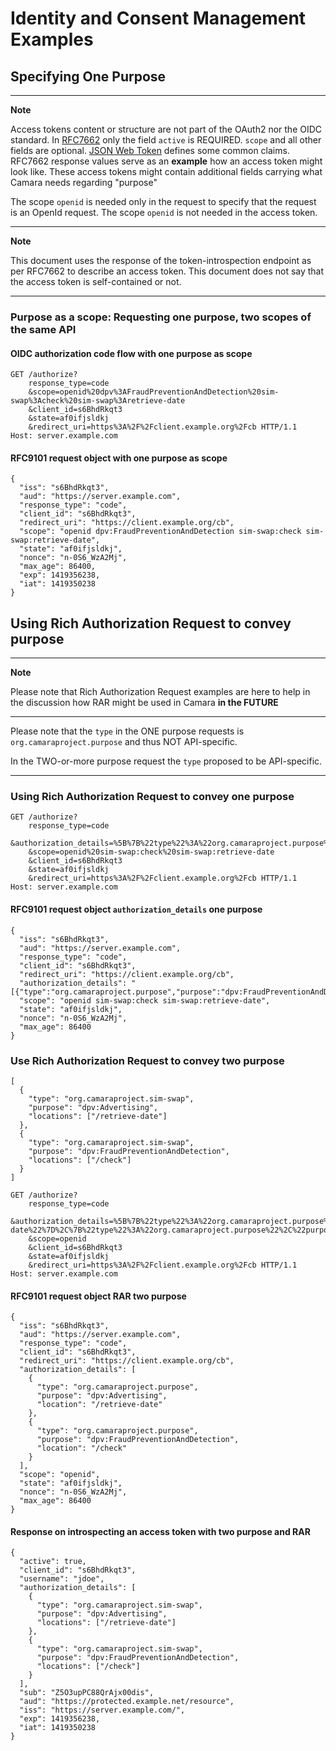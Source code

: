 # Identity and Consent Management Examples

## Specifying One Purpose

---
**Note**

Access tokens content or structure are not part of the OAuth2 nor the OIDC standard. In [RFC7662](https://datatracker.ietf.org/doc/html/rfc7662) only the field `active` is REQUIRED.
`scope` and all other fields are optional. [JSON Web Token](https://datatracker.ietf.org/doc/html/rfc7519#section-4.1) defines some common claims.
RFC7662 response values serve as an **example** how an access token might look like. These access tokens might contain additional fields carrying what Camara needs regarding "purpose"

The scope `openid` is needed only in the request to specify that the request is an OpenId request. The scope `openid` is not needed in the access token.

---
**Note**

This document uses the response of the token-introspection endpoint as per RFC7662 to describe an access token.
This document does not say that the access token is self-contained or not.

---

### Purpose as a scope: Requesting one purpose, two scopes of the same API

#### OIDC authorization code flow with one purpose as scope

```
GET /authorize?
    response_type=code
    &scope=openid%20dpv%3AFraudPreventionAndDetection%20sim-swap%3Acheck%20sim-swap%3Aretrieve-date
    &client_id=s6BhdRkqt3
    &state=af0ifjsldkj
    &redirect_uri=https%3A%2F%2Fclient.example.org%2Fcb HTTP/1.1
Host: server.example.com
```

#### RFC9101 request object with one purpose as scope

```
{
  "iss": "s6BhdRkqt3",
  "aud": "https://server.example.com",
  "response_type": "code",
  "client_id": "s6BhdRkqt3",
  "redirect_uri": "https://client.example.org/cb",
  "scope": "openid dpv:FraudPreventionAndDetection sim-swap:check sim-swap:retrieve-date",
  "state": "af0ifjsldkj",
  "nonce": "n-0S6_WzA2Mj",
  "max_age": 86400,
  "exp": 1419356238,
  "iat": 1419350238
}
```


## Using Rich Authorization Request to convey purpose

---
**Note**

Please note that Rich Authorization Request examples are here to help in the discussion how RAR might be used in Camara **in the FUTURE**

---

Please note that the `type` in the ONE purpose requests is `org.camaraproject.purpose` and thus NOT API-specific.

In the TWO-or-more purpose request the `type` proposed to be API-specific.

---

### Using Rich Authorization Request to convey one purpose


```
GET /authorize?
    response_type=code
    &authorization_details=%5B%7B%22type%22%3A%22org.camaraproject.purpose%22%2C%22purpose%22%3A%22dpv%3AFraudPreventionAndDetection%22%7D%5D
    &scope=openid%20sim-swap:check%20sim-swap:retrieve-date
    &client_id=s6BhdRkqt3
    &state=af0ifjsldkj
    &redirect_uri=https%3A%2F%2Fclient.example.org%2Fcb HTTP/1.1
Host: server.example.com
```

#### RFC9101 request object `authorization_details` one purpose

```
{
  "iss": "s6BhdRkqt3",
  "aud": "https://server.example.com",
  "response_type": "code",
  "client_id": "s6BhdRkqt3",
  "redirect_uri": "https://client.example.org/cb",
  "authorization_details": "[{"type":"org.camaraproject.purpose","purpose":"dpv:FraudPreventionAndDetection"}]"
  "scope": "openid sim-swap:check sim-swap:retrieve-date",
  "state": "af0ifjsldkj",
  "nonce": "n-0S6_WzA2Mj",
  "max_age": 86400
}
```


### Use Rich Authorization Request to convey two purpose

```
[
  {
    "type": "org.camaraproject.sim-swap",
    "purpose": "dpv:Advertising",
    "locations": ["/retrieve-date"]
  },
  {
    "type": "org.camaraproject.sim-swap",
    "purpose": "dpv:FraudPreventionAndDetection",
    "locations": ["/check"]
  }
]
```

```
GET /authorize?
    response_type=code
    &authorization_details=%5B%7B%22type%22%3A%22org.camaraproject.purpose%22%2C%22purpose%22%3A%22dpv%3AAdvertising%22%2C%22location%22%3A%22%2Fretrieve-date%22%7D%2C%7B%22type%22%3A%22org.camaraproject.purpose%22%2C%22purpose%22%3A%22dpv%3AFraudPreventionAndDetection%22%2C%22location%22%3A%22%2Fcheck%22%7D%5D
    &scope=openid
    &client_id=s6BhdRkqt3
    &state=af0ifjsldkj
    &redirect_uri=https%3A%2F%2Fclient.example.org%2Fcb HTTP/1.1
Host: server.example.com
```

#### RFC9101 request object RAR two purpose

```
{
  "iss": "s6BhdRkqt3",
  "aud": "https://server.example.com",
  "response_type": "code",
  "client_id": "s6BhdRkqt3",
  "redirect_uri": "https://client.example.org/cb",
  "authorization_details": [
    {
      "type": "org.camaraproject.purpose",
      "purpose": "dpv:Advertising",
      "location": "/retrieve-date"
    },
    {
      "type": "org.camaraproject.purpose",
      "purpose": "dpv:FraudPreventionAndDetection",
      "location": "/check"
    }
  ],
  "scope": "openid",
  "state": "af0ifjsldkj",
  "nonce": "n-0S6_WzA2Mj",
  "max_age": 86400
}
```


#### Response on introspecting an access token with two purpose and RAR

```
{
  "active": true,
  "client_id": "s6BhdRkqt3",
  "username": "jdoe",
  "authorization_details": [
    {
      "type": "org.camaraproject.sim-swap",
      "purpose": "dpv:Advertising",
      "locations": ["/retrieve-date"]
    },
    {
      "type": "org.camaraproject.sim-swap",
      "purpose": "dpv:FraudPreventionAndDetection",
      "locations": ["/check"]
    }
  ],
  "sub": "Z5O3upPC88QrAjx00dis",
  "aud": "https://protected.example.net/resource",
  "iss": "https://server.example.com/",
  "exp": 1419356238,
  "iat": 1419350238
}
```






